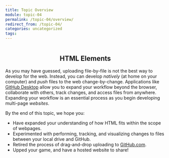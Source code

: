 ```yaml
---
title: Topic Overview
module: topic-04
permalink: /topic-04/overview/
redirect_from: /topic-04/
categories: uncategorized
tags:
---
```


<div class="section-title">
  <img src="../img/assignment-04.svg" alt="" title="Assignment 4: Pages" />
  <h2 style="text-align: center;">HTML Elements</h2>
</div>


As you may have guessed, uploading file-by-file is not the best way to develop for the web. Instead, you can develop _natively_ (at home on your computer) and _push_ files to the web change-by-change. Applications like <a href="https://desktop.github.com/" target="_blank">GitHub Desktop</a> allow you to expand your workflow beyond the browser, collaborate with others, track changes, and access files from anywhere.  Expanding your workflow is an essential process as you begin developing multi-page _websites_.

By the end of this topic, we hope you:
<ul class="pros-and-cons">
  <li class="icon-pro">Have expanded your understanding of how HTML fits within the scope of webpages.</li>
  <li class="icon-pro">Experimented with performing, tracking, and visualizing changes to files between your local drive and GitHub.</li>
  <li class="icon-pro">Retired the process of drag-and-drop uploading to <a href="https://github.com/" target="_blank">GitHub.com</a>.</li>
  <li class="icon-pro">Upped your game, and have a hosted website to share!</li>
</ul>
